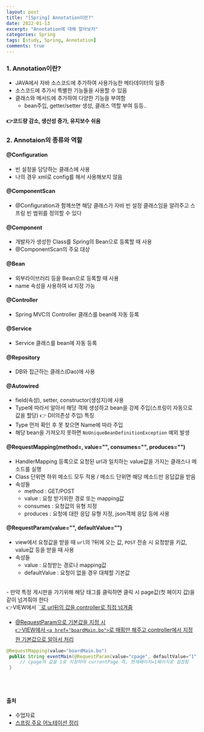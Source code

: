 ```yaml
---
layout: post
title: "[Spring] Annotation이란?"
date: 2022-01-13
excerpt: "Annotation에 대해 알아보자"
categories: Spring
tags: [study, Spring, Annotation]
comments: true
---
```



### 1. Annotation이란?
 - JAVA에서 자바 소스코드에 추가하여 사용가능한 메타데이터의 일종
 - 소스코드에 추가시 특별한 기능들을 사용할 수 있음
 - 클래스와 메서드에 추가하여 다양한 기능을 부여함
    - bean주입, getter/setter 생성, 클래스 역할 부여 등등..

#### 👉코드량 감소, 생산성 증가, 유지보수 쉬움


### 2. Annotaion의 종류와 역할

 #### @Configuration 
   - 빈 설정을 담당하는 클래스에 사용
   - 나의 경우 xml로 config를 해서 사용해보지 않음

 #### @ComponentScan
   - @Configuration과 함께쓰면 해당 클래스가 자바 빈 설정 클래스임을 알려주고 스프링 빈 범위를 정의할 수 있다

 #### @Component
   - 개발자가 생성한 Class를 Spring의 Bean으로 등록할 때 사용
   - @ComponentScan의 주요 대상

 #### @Bean
   - 외부라이브러리 등을 Bean으로 등록할 때 사용
   - name 속성을 사용하여 id 지정 가능

 #### @Controller
   - Spring MVC의 Controller 클래스를 bean에 자동 등록

 #### @Service
   - Service 클래스를 bean에 자동 등록

 #### @Repository
   - DB와 접근하는 클래스(Dao)에 사용
 
 #### @Autowired
   - field(속성), setter, constructor(생성지)에 사용
   - Type에 따라서 알아서 해당 객체 생성하고 bean을 강제 주입(스프링이 자동으로 값을 할당) 👉 DI(의존성 주입) 특징
   - Type 먼저 확인 후 못 찾으면 Name에 따라 주입
   - 해당 bean을 가져오지 못하면 `NoUniqueBeanDefinitionException` 예외 발생

 #### @RequestMapping(method=, value="", consumes="", produces="")
   - HandlerMapping 등록으로 요청된 url과 일치하는 value값을 가지는 클래스나 메소드를 실행
   - Class 단위면 하위 메소드 모두 적용 / 메소드 단위면 해당 메소드만 응답값을 받음
   - 속성들
      - method : GET/POST
      - value : 요청 받기위한 경로 또는 mapping값
      - consumes : 요청값의 유형 지정
      - produces : 요청에 대한 응답 유형 지정, json객체 응답 등에 사용

 #### @RequestParam(value="", defaultValue="")
   - view에서 요청값을 받을 때 `url`의 ?뒤에 오는 값, `POST` 전송 시 요청받을 키값, value값 등을 받을 때 사용
   - 속성들
      - value : 요청받는 경로나 mapping값
      - defaultValue : 요청이 없을 경우 대체할 기본값
   <br>
   - 만약 특정 게시판을 가기위해 해당 태그를 클릭하면 클릭 시 page값(첫 페이지 값)을 같이 넘겨줘야 한다<br> 
   👉VIEW에서 `<a href="?cpage=1">`로 url뒤의 값을 controller로 직접 넘겨줌

   - @RequestParam으로 기본값을 지정 시<br> 
   👉VIEW에서 `<a href="boardMain.bo">`로 매핑만 해주고 controller에서 지정한 기본값으로 알아서 처리

   ```java
   @RequestMapping(value="boardMain.bo")
	public String eventMain(@RequestParam(value="cpage", defaultValue="1") int currentPage) {
		// cpage의 값을 1로 지정하여 currentPage 즉, 현재페이지=1페이지로 설정됨
	}
   ```
   <br><br>

#### 출처

  - 수업자료
  - <a href="https://dev.to/composite/-40c0">스프링 주요 어노테이션 정리</a>
